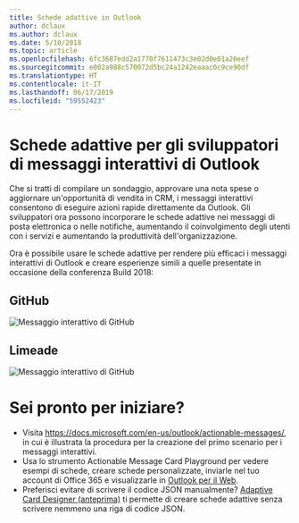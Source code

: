 ```yaml
---
title: Schede adattive in Outlook
author: dclaux
ms.author: dclaux
ms.date: 5/10/2018
ms.topic: article
ms.openlocfilehash: 6fc3687edd2a1770f7611473c3e02d0e01a26eef
ms.sourcegitcommit: e002a988c570072d5bc24a1242eaaac0c9ce90df
ms.translationtype: HT
ms.contentlocale: it-IT
ms.lasthandoff: 06/17/2019
ms.locfileid: "59552423"
---
```

# <a name="adaptive-cards-for-outlook-actionable-message-developers"></a>Schede adattive per gli sviluppatori di messaggi interattivi di Outlook

Che si tratti di compilare un sondaggio, approvare una nota spese o aggiornare un'opportunità di vendita in CRM, i messaggi interattivi consentono di eseguire azioni rapide direttamente da Outlook. Gli sviluppatori ora possono incorporare le schede adattive nei messaggi di posta elettronica o nelle notifiche, aumentando il coinvolgimento degli utenti con i servizi e aumentando la produttività dell'organizzazione.

Ora è possibile usare le schede adattive per rendere più efficaci i messaggi interattivi di Outlook e creare esperienze simili a quelle presentate in occasione della conferenza Build 2018:

## <a name="github"></a>GitHub
![Messaggio interattivo di GitHub](media/outlook/GitHub.png)

## <a name="limeade"></a>Limeade
![Messaggio interattivo di GitHub](media/outlook/Limeade.jpg)


# <a name="ready-to-start"></a>Sei pronto per iniziare?

- Visita https://docs.microsoft.com/en-us/outlook/actionable-messages/, in cui è illustrata la procedura per la creazione del primo scenario per i messaggi interattivi.
- Usa lo strumento Actionable Message Card Playground per vedere esempi di schede, creare schede personalizzate, inviarle nel tuo account di Office 365 e visualizzarle in [Outlook per il Web](https://outlook.office.com).
- Preferisci evitare di scrivere il codice JSON manualmente? [Adaptive Card Designer (anteprima)](https://acdesignerbeta.azurewebsites.net) ti permette di creare schede adattive senza scrivere nemmeno una riga di codice JSON.